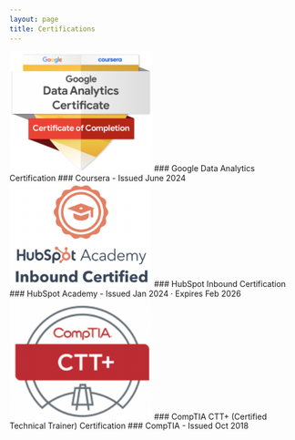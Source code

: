 ```yaml
---
layout: page
title: Certifications
---
```

<img src="assets/Google Analytics Logo.png" width="250">
### Google Data Analytics Certification ###
Coursera - 
Issued June 2024

<img src="assets/Hubspot Inbound Logo.png" width="250">
### HubSpot Inbound Certification ###
HubSpot Academy - 
Issued Jan 2024 · Expires Feb 2026

<img src="assets/CompTia CTT+ Logo.png" width="250">
### CompTIA CTT+ (Certified Technical Trainer) Certification ###
CompTIA - 
Issued Oct 2018
